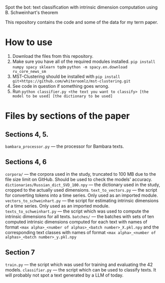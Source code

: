 Spot the bot: text classification with intrinsic dimension computation using B. Schweinhart's theorem

This repository contains the code and some of the data for my term paper.

# How to use
1. Download the files from this repository.
2. Make sure you have all of the required modules installed.
```pip install numpy spacy sklearn tqdm```
```python -m spacy.en.download ru_core_news_sm```
3. MST-Clustering should be installed with
```pip install git+https://github.com/whiteroomlz/mst-clustering.git```
4. See code in question if something goes wrong.
5. Run ```python classifier.py <the text you want to classify> [the model to be used] [the dictionary to be used]```

# Files by sections of the paper
## Sections 4, 5.
```bambara_processor.py``` — the processor for Bambara texts.

## Sections 4, 6
```corpora/``` — the corpora used in the study, truncated to 100 MB due to the file size limit on GitHub. Should be used to check the models' accuracy.
```dictionaries/Russian_dict_SVD_100.npy``` — the dictionary used in the study, cropped to the actually used dimensions.
```text_to_vectors.py``` — the script for converting tokens into a time series. Only used as an imported module.
```vectors_to_schweinhart.py``` — the script for estimating intrinsic dimensions of a time series. Only used as an imported module.
```texts_to_schweinhart.py``` — the script which was used to compute the intrinsic dimensions for all texts.
```batches/``` — the batches with sets of ten computed intrinsic dimensions computed for each text with names of format ```<max alpha>_<number of alphas>_<batch number>_X.pkl.npy``` and the corresponding text classes with names of format  ```<max alpha>_<number of alphas>_<batch number>_y.pkl.npy```

## Section 7
```train.py``` — the script which was used for training and evaluating the 42 models.
```classifier.py``` — the script which can be used to classify texts. It will probably not spot a text generated by a LLM of today.
